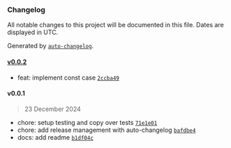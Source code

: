 ### Changelog

All notable changes to this project will be documented in this file. Dates are displayed in UTC.

Generated by [`auto-changelog`](https://github.com/CookPete/auto-changelog).

#### [v0.0.2](https://github.com/standardkit/caas/compare/v0.0.1...v0.0.2)

- feat: implement const case [`2ccba49`](https://github.com/standardkit/caas/commit/2ccba49ebfb127c2ec9670fe3fbdd235b240732e)

#### v0.0.1

> 23 December 2024

- chore: setup testing and copy over tests [`71e1e01`](https://github.com/standardkit/caas/commit/71e1e01cc831d01e93db0d0c474c8803d87cb839)
- chore: add release management with auto-changelog [`bafdbe4`](https://github.com/standardkit/caas/commit/bafdbe4d7e7ea2af34679e63652ebbd80eb5af9e)
- docs: add readme [`b1df04c`](https://github.com/standardkit/caas/commit/b1df04c33c161ec561733759487640ad4a9e4d62)
